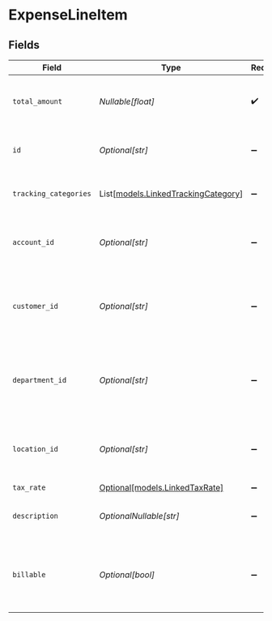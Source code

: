 # ExpenseLineItem


## Fields

| Field                                                                      | Type                                                                       | Required                                                                   | Description                                                                | Example                                                                    |
| -------------------------------------------------------------------------- | -------------------------------------------------------------------------- | -------------------------------------------------------------------------- | -------------------------------------------------------------------------- | -------------------------------------------------------------------------- |
| `total_amount`                                                             | *Nullable[float]*                                                          | :heavy_check_mark:                                                         | The total amount of the expense line item.                                 | 275                                                                        |
| `id`                                                                       | *Optional[str]*                                                            | :heavy_minus_sign:                                                         | A unique identifier for an object.                                         | 12345                                                                      |
| `tracking_categories`                                                      | List[[models.LinkedTrackingCategory](../models/linkedtrackingcategory.md)] | :heavy_minus_sign:                                                         | A list of linked tracking categories.                                      |                                                                            |
| `account_id`                                                               | *Optional[str]*                                                            | :heavy_minus_sign:                                                         | The unique identifier for the ledger account.                              | 123456                                                                     |
| `customer_id`                                                              | *Optional[str]*                                                            | :heavy_minus_sign:                                                         | The ID of the customer this expense item is linked to.                     | 12345                                                                      |
| `department_id`                                                            | *Optional[str]*                                                            | :heavy_minus_sign:                                                         | The ID of the department this expense item is linked to.                   | 12345                                                                      |
| `location_id`                                                              | *Optional[str]*                                                            | :heavy_minus_sign:                                                         | The ID of the location this expense item is linked to.                     | 12345                                                                      |
| `tax_rate`                                                                 | [Optional[models.LinkedTaxRate]](../models/linkedtaxrate.md)               | :heavy_minus_sign:                                                         | N/A                                                                        |                                                                            |
| `description`                                                              | *OptionalNullable[str]*                                                    | :heavy_minus_sign:                                                         | The expense line item description                                          | Travel US.                                                                 |
| `billable`                                                                 | *Optional[bool]*                                                           | :heavy_minus_sign:                                                         | Boolean that indicates if the line item is billable or not.                | true                                                                       |